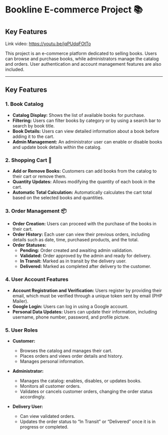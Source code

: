 # Bookline E-commerce Project 📚
## Key Features
Link video: https://youtu.be/jqPUdqFOtTo

This project is an e-commerce platform dedicated to selling books. Users can browse and purchase books, while administrators manage the catalog and orders. User authentication and account management features are also included.

---

## Key Features

### 1. Book Catalog
- **Catalog Display:** Shows the list of available books for purchase.
- **Filtering:** Users can filter books by category or by using a search bar to search by book title.
- **Book Details:** Users can view detailed information about a book before adding it to the cart.
- **Admin Management:** An administrator user can enable or disable books and update book details within the catalog.

### 2. Shopping Cart 🛒
- **Add or Remove Books:** Customers can add books from the catalog to their cart or remove them.
- **Quantity Updates:** Allows modifying the quantity of each book in the cart.
- **Automatic Total Calculation:** Automatically calculates the cart total based on the selected books and quantities.

### 3. Order Management 📦
- **Order Creation:** Users can proceed with the purchase of the books in their cart.
- **Order History:** Each user can view their previous orders, including details such as date, time, purchased products, and the total.
- **Order Statuses:**
  - **Pending:** Order created and awaiting admin validation.
  - **Validated:** Order approved by the admin and ready for delivery.
  - **In Transit:** Marked as in transit by the delivery user.
  - **Delivered:** Marked as completed after delivery to the customer.

### 4. User Account Features
- **Account Registration and Verification:** Users register by providing their email, which must be verified through a unique token sent by email (PHP Mailer).
- **Google Login:** Users can log in using a Google account.
- **Personal Data Updates:** Users can update their information, including username, phone number, password, and profile picture.

### 5. User Roles

- **Customer:**
  - Browses the catalog and manages their cart.
  - Places orders and views order details and history.
  - Manages personal information.

- **Administrator:**
  - Manages the catalog: enables, disables, or updates books.
  - Monitors all customer orders.
  - Validates or cancels customer orders, changing the order status accordingly.

- **Delivery User:**
  - Can view validated orders.
  - Updates the order status to “In Transit” or “Delivered” once it is in progress or completed.